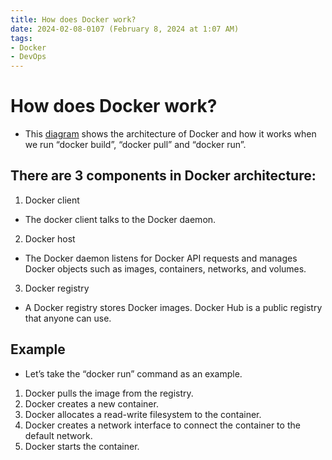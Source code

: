 ```yaml
---
title: How does Docker work?
date: 2024-02-08-0107 (February 8, 2024 at 1:07 AM)
tags:
- Docker
- DevOps
---
```


# How does Docker work? 

- This [diagram](/devops/how-does-docker-work-diagram.webp) shows the architecture of Docker and how it works when we run “docker build”, “docker pull” and “docker run”. 
 
## There are 3 components in Docker architecture: 
 
1. Docker client 
- The docker client talks to the Docker daemon. 
 
2. Docker host 
- The Docker daemon listens for Docker API requests and manages Docker objects such as images, containers, networks, and volumes. 
 
3. Docker registry 
- A Docker registry stores Docker images. Docker Hub is a public registry that anyone can use. 
 
## Example
- Let’s take the “docker run” command as an example. 
1. Docker pulls the image from the registry. 
2. Docker creates a new container. 
3. Docker allocates a read-write filesystem to the container. 
4. Docker creates a network interface to connect the container to the default network. 
5. Docker starts the container. 
